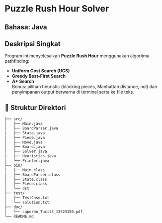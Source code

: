 # Puzzle Rush Hour Solver  
## Bahasa: Java

## Deskripsi Singkat
Program ini menyelesaikan **Puzzle Rush Hour** menggunakan algoritma pathfinding:
- **Uniform Cost Search (UCS)**
- **Greedy Best-First Search**
- **A\* Search**  
Bonus: pilihan heuristic (blocking pieces, Manhattan distance, nol) dan penyimpanan output berwarna di terminal serta ke file teks.

## 📁 Struktur Direktori
```bash
├── src/
│   ├── Main.java
│   ├── BoardParser.java
│   ├── State.java
│   ├── Piece.java
│   ├── Move.java
│   ├── Board.java
│   ├── Solver.java
│   ├── Heuristics.java
│   └── Printer.java
├── bin/
│   ├── Main.class
│   ├── BoardParser.class
│   ├── State.class
│   ├── Piece.class
│   └── dst
├── test/
│   ├── TestCase.txt      
│   └── solution.txt         
├── doc/
│   └── Laporan_Tucil3_13523150.pdf
└── README.md